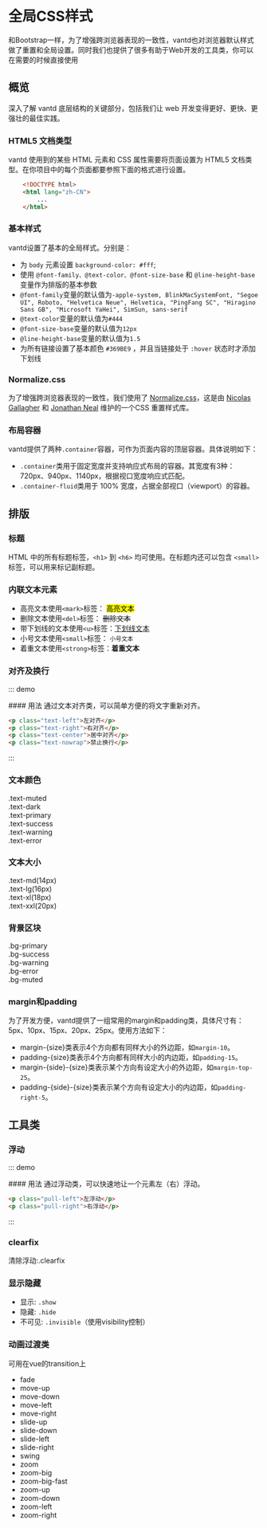 # 全局CSS样式
和Bootstrap一样，为了增强跨浏览器表现的一致性，vantd也对浏览器默认样式做了重置和全局设置。同时我们也提供了很多有助于Web开发的工具类，你可以在需要的时候直接使用
## 概览
深入了解 vantd 底层结构的关键部分，包括我们让 web 开发变得更好、更快、更强壮的最佳实践。
### HTML5 文档类型
vantd 使用到的某些 HTML 元素和 CSS 属性需要将页面设置为 HTML5 文档类型。在你项目中的每个页面都要参照下面的格式进行设置。
````html
    <!DOCTYPE html>
    <html lang="zh-CN">
        ...
    </html>
````
### 基本样式
vantd设置了基本的全局样式。分别是：
- 为 `body` 元素设置 `background-color: #fff`;
- 使用 `@font-family、@text-color、@font-size-base` 和 `@line-height-base` 变量作为排版的基本参数
- `@font-family`变量的默认值为`-apple-system, BlinkMacSystemFont, "Segoe UI", Roboto, "Helvetica Neue", Helvetica, "PingFang SC", "Hiragino Sans GB", "Microsoft YaHei", SimSun, sans-serif`
- `@text-color`变量的默认值为`#444`
- `@font-size-base`变量的默认值为`12px`
- `@line-height-base`变量的默认值为`1.5`
- 为所有链接设置了基本颜色 `#369BE9` ，并且当链接处于 `:hover` 状态时才添加下划线
### Normalize.css
为了增强跨浏览器表现的一致性，我们使用了 <a href="http://necolas.github.io/normalize.css/" target="_blank">Normalize.css</a>，这是由 <a href="https://twitter.com/necolas" target="_blank">Nicolas Gallagher</a> 和 <a href="https://twitter.com/jon_neal" target="_blank">Jonathan Neal</a> 维护的一个CSS 重置样式库。
### 布局容器
vantd提供了两种`.container`容器，可作为页面内容的顶层容器。具体说明如下：
- `.container`类用于固定宽度并支持响应式布局的容器。其宽度有3种：720px、940px、1140px，根据视口宽度响应式匹配。
- `.container-fluid`类用于 100% 宽度，占据全部视口（viewport）的容器。
## 排版
### 标题
HTML 中的所有标题标签，`<h1>` 到 `<h6>` 均可使用。在标题内还可以包含 `<small>` 标签，可以用来标记副标题。
### 内联文本元素
- 高亮文本使用`<mark>`标签： <mark>高亮文本</mark>
- 删除文本使用`<del>`标签： <del>删除文本</del>
- 带下划线的文本使用`<u>`标签：<u>下划线文本</u>
- 小号文本使用`<small>`标签： <small>小号文本</small>
- 着重文本使用`<strong>`标签：<strong>着重文本</strong>
### 对齐及换行

::: demo
<summary>
  #### 用法
  通过文本对齐类，可以简单方便的将文字重新对齐。
</summary>

```html
<p class="text-left">左对齐</p>
<p class="text-right">右对齐</p>
<p class="text-center">居中对齐</p>
<p class="text-nowrap">禁止换行</p>
```
:::

### 文本颜色
<div class="text-muted">.text-muted</div>
<div class="text-dark">.text-dark</div>
<div class="text-primary">.text-primary</div>
<div class="text-success">.text-success</div>
<div class="text-warning">.text-warning</div>
<div class="text-error">.text-error</div>

### 文本大小
<div class="text-md">.text-md(14px)</div>
<div class="text-lg">.text-lg(16px)</div>
<div class="text-xl">.text-xl(18px)</div>
<div class="text-xxl">.text-xxl(20px)</div>

### 背景区块
<div class="bg-primary">.bg-primary</div>
<div class="bg-success">.bg-success</div>
<div class="bg-warning">.bg-warning</div>
<div class="bg-error">.bg-error</div>
<div class="bg-muted">.bg-muted</div>

### margin和padding
为了开发方便，vantd提供了一组常用的margin和padding类，具体尺寸有：5px、10px、15px、20px、25px。使用方法如下：
- margin-{size}类表示4个方向都有同样大小的外边距，如`margin-10`。
- padding-{size}类表示4个方向都有同样大小的内边距，如`padding-15`。
- margin-{side}-{size}类表示某个方向有设定大小的外边距，如`margin-top-25`。
- padding-{side}-{size}类表示某个方向有设定大小的内边距，如`padding-right-5`。
## 工具类
### 浮动

::: demo
<summary>
  #### 用法
  通过浮动类，可以快速地让一个元素左（右）浮动。
</summary>

```html
<p class="pull-left">左浮动</p>
<p class="pull-right">右浮动</p>
```
:::

### clearfix
清除浮动:.clearfix
### 显示隐藏
- 显示: `.show`
- 隐藏: `.hide`
- 不可见: `.invisible`（使用visibility控制）
### 动画过渡类
可用在vue的transition上
- fade
- move-up
- move-down
- move-left
- move-right
- slide-up
- slide-down
- slide-left
- slide-right
- swing
- zoom
- zoom-big
- zoom-big-fast
- zoom-up
- zoom-down
- zoom-left
- zoom-right